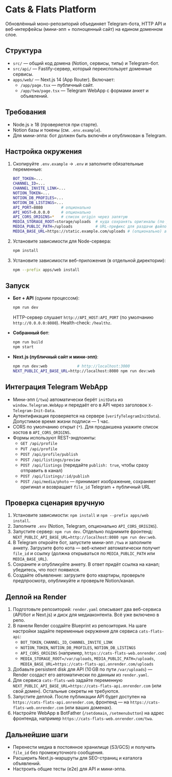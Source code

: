 # Cats & Flats Platform

Обновлённый моно-репозиторий объединяет Telegram-бота, HTTP API и веб-интерфейсы (мини-эпп + полноценный сайт) на едином доменном слое.

## Структура

- `src/` — общий код домена (Notion, сервисы, типы) и Telegram-бот.
- `src/api/` — Fastify-сервер, который переиспользует доменные сервисы.
- `apps/web/` — Next.js 14 (App Router). Включает:
  - `/app/page.tsx` — публичный сайт.
  - `/app/twa/page.tsx` — Telegram WebApp с формами анкет и объявлений.

## Требования

- Node.js ≥ 18 (проверяется при старте).
- Notion базы и токены (см. `.env.example`).
- Для мини-эппа: бот должен быть включён и опубликован в Telegram.

## Настройка окружения

1. Скопируйте `.env.example` → `.env` и заполните обязательные переменные:
   ```bash
   BOT_TOKEN=...
   CHANNEL_ID=...
   CHANNEL_INVITE_LINK=...
   NOTION_TOKEN=...
   NOTION_DB_PROFILES=...
   NOTION_DB_LISTINGS=...
   API_PORT=8080        # опционально
   API_HOST=0.0.0.0     # опционально
   API_CORS_ORIGINS=*   # список origin через запятую
   MEDIA_STORAGE_ROOT=storage/uploads  # куда сохранять оригиналы (по умолчанию ./storage/uploads)
   MEDIA_PUBLIC_PATH=/uploads          # URL-префикс для раздачи файлов Fastify
   MEDIA_BASE_URL=https://static.example.com/uploads # (опционально) абсолютный CDN URL
   ```
2. Установите зависимости для Node-сервера:
   ```bash
   npm install
   ```
3. Установите зависимости веб-приложения (в отдельной директории):
   ```bash
   npm --prefix apps/web install
   ```

## Запуск

- **Бот + API** (одним процессом):
  ```bash
  npm run dev
  ```
  HTTP-сервер слушает `http://API_HOST:API_PORT` (по умолчанию `http://0.0.0.0:8080`). Health-check: `/healthz`.

- **Собранный бот**:
  ```bash
  npm run build
  npm start
  ```

- **Next.js (публичный сайт и мини-эпп)**:
  ```bash
  npm run dev:web             # http://localhost:3000
  NEXT_PUBLIC_API_BASE_URL=http://localhost:8080 npm run dev:web
  ```

## Интеграция Telegram WebApp

- Мини-эпп (`/twa`) автоматически берёт `initData` из `window.Telegram.WebApp` и передаёт его в API через заголовок `X-Telegram-Init-Data`.
- Аутентификация проверяется на сервере (`verifyTelegramInitData`). Допустимое время жизни подписи — 1 час.
- CORS по умолчанию открыт (`*`). Для продакшена укажите список хостов в `API_CORS_ORIGINS`.
- Формы используют REST-эндпоинты:
  - `GET /api/profile`
  - `PUT /api/profile`
  - `POST /api/profile/publish`
  - `POST /api/listings/preview`
  - `POST /api/listings` (передайте `publish: true`, чтобы сразу отправить в канал)
  - `POST /api/listings/:id/publish`
  - `POST /api/media/photo` — принимает изображение, сохраняет оригинал и возвращает `file_id` Telegram + публичный URL

## Проверка сценария вручную

1. Установите зависимости: `npm install` и `npm --prefix apps/web install`.
2. Заполните `.env` (Notion, Telegram, опционально `API_CORS_ORIGINS`).
3. Запустите сервер: `npm run dev`. Отдельно поднимите фронтенд: `NEXT_PUBLIC_API_BASE_URL=http://localhost:8080 npm run dev:web`.
4. В Telegram откройте бот, запустите мини-эпп `/twa` и заполните анкету. Загрузите фото кота — веб-клиент автоматически получит `file_id` и ссылку (должна открываться по `MEDIA_PUBLIC_PATH` или `MEDIA_BASE_URL`).
5. Сохраните и опубликуйте анкету. В ответ придёт ссылка на канал; убедитесь, что пост появился.
6. Создайте объявление: загрузите фото квартиры, проверьте предпросмотр, опубликуйте и проверьте Notion/канал.

## Деплой на Render

1. Подготовьте репозиторий: `render.yaml` описывает два веб-сервиса (API/бот и Next.js) и диск для медиаконтента. Всё уже включено в репо.
2. В панели Render создайте Blueprint из репозитория. На шаге настройки задайте переменные окружения для сервиса `cats-flats-api`:
   - `BOT_TOKEN`, `CHANNEL_ID`, `CHANNEL_INVITE_LINK`
   - `NOTION_TOKEN`, `NOTION_DB_PROFILES`, `NOTION_DB_LISTINGS`
   - `API_CORS_ORIGINS` (например, `https://cats-flats-web.onrender.com`)
   - `MEDIA_STORAGE_ROOT=/var/uploads`, `MEDIA_PUBLIC_PATH=/uploads`, `MEDIA_BASE_URL=https://cats-flats-api.onrender.com/uploads`
3. Добавьте persistent disk для API (10 GB по пути `/var/uploads`) — Render создаст его автоматически по данным из `render.yaml`.
4. Для сервиса `cats-flats-web` задайте переменную `NEXT_PUBLIC_API_BASE_URL=https://cats-flats-api.onrender.com` (или свой домен). Остальные секреты не требуются.
5. Запустите деплой. После публикации API будет доступен на `https://cats-flats-api.onrender.com`, фронтенд — на `https://cats-flats-web.onrender.com` (или ваших доменах).
6. Настройте WebApp в BotFather (`/setdomain`, `/setmenubutton`) на адрес фронтенда, например `https://cats-flats-web.onrender.com/twa`.

## Дальнейшие шаги

- Перенести медиа в постоянное хранилище (S3/GCS) и получать `file_id` без промежуточного сообщения.
- Расширить Next.js-маршруты для SEO-страниц и каталога объявлений.
- Настроить общие тесты (e2e) для API и мини-эппа.
